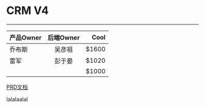 # CRM V4
---

| 产品Owner| 后端Owner| Cool  |
| --------|:--------:| -----:|
| 乔布斯   | 吴彦祖   | $1600 |
|   雷军  |   彭于晏 |  $1020 |
|         |         |  $1000 |

[PRD文档](http://10.10.10.40/CRM/index.html)


lalalaalal
